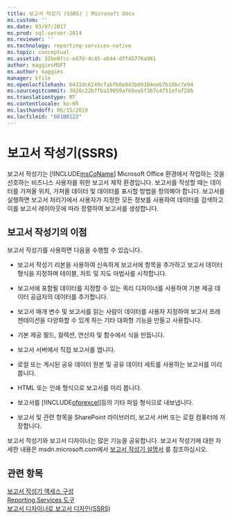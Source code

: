 ```yaml
---
title: 보고서 작성기 (SSRS) | Microsoft Docs
ms.custom: ''
ms.date: 03/07/2017
ms.prod: sql-server-2014
ms.reviewer: ''
ms.technology: reporting-services-native
ms.topic: conceptual
ms.assetid: 32be8fcc-e87d-4c45-a644-dff45776a981
author: maggiesMSFT
ms.author: maggies
manager: kfile
ms.openlocfilehash: b431dc6249cfabfb8e943b09304eeb7b10bc7e94
ms.sourcegitcommit: 3026c22b7fba19059a769ea5f367c4f51efaf286
ms.translationtype: MT
ms.contentlocale: ko-KR
ms.lasthandoff: 06/15/2019
ms.locfileid: "66100122"
---
```

# <a name="report-builder-ssrs"></a>보고서 작성기(SSRS)
  보고서 작성기는 [!INCLUDE[msCoName](../../includes/msconame-md.md)] Microsoft Office 환경에서 작업하는 것을 선호하는 비즈니스 사용자를 위한 보고서 제작 환경입니다. 보고서를 작성할 때는 데이터를 가져올 위치, 가져올 데이터 및 데이터를 표시할 방법을 정의해야 합니다. 보고서를 실행하면 보고서 처리기에서 사용자가 지정한 모든 정보를 사용하여 데이터를 검색하고 이를 보고서 레이아웃에 따라 정렬하여 보고서를 생성합니다.  
  
## <a name="benefits-of-report-builder"></a>보고서 작성기의 이점  
 보고서 작성기를 사용하면 다음을 수행할 수 있습니다.  
  
-   보고서 작성기 리본을 사용하여 신속하게 보고서에 항목을 추가하고 보고서 데이터 형식을 지정하며 테이블, 차트 및 지도 마법사를 시작합니다.  
  
-   보고서에 포함될 데이터를 지정할 수 있는 쿼리 디자이너를 사용하여 기본 제공 데이터 공급자의 데이터를 추가합니다.  
  
-   보고서 매개 변수 및 보고서를 읽는 사람이 데이터를 사용자 지정하여 보고서 프레젠테이션을 다양화할 수 있게 하는 기타 대화형 기능을 만들고 사용합니다.  
  
-   기본 제공 필드, 컬렉션, 연산자 및 함수에서 식을 만듭니다.  
  
-   보고서 서버에서 직접 보고서를 엽니다.  
  
-   로컬 또는 게시된 공유 데이터 원본 및 공유 데이터 세트를 사용하는 보고서를 미리 봅니다.  
  
-   HTML 또는 인쇄 형식으로 보고서를 미리 봅니다.  
  
-   보고서를 [!INCLUDE[ofprexcel](../../includes/ofprexcel-md.md)]등의 기타 파일 형식으로 내보냅니다.  
  
-   보고서 및 관련 항목을 SharePoint 라이브러리, 보고서 서버 또는 로컬 컴퓨터에 저장합니다.  
  
 보고서 작성기와 보고서 디자이너는 많은 기능을 공유합니다. 보고서 작성기에 대한 자세한 내용은 msdn.microsoft.com에서 [보고서 작성기 설명서](https://go.microsoft.com/fwlink/?LinkId=154494) 를 참조하십시오.  
  
## <a name="see-also"></a>관련 항목  
 [보고서 작성기 액세스 구성](../report-server/configure-report-builder-access.md)   
 [Reporting Services 도구](reporting-services-tools.md)   
 [보고서 디자이너로 보고서 디자인&#40;SSRS&#41;](design-reporting-services-paginated-reports-with-report-designer-ssrs.md)  
  
  
